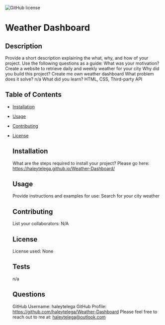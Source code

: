 
  ![GitHub license](https://img.shields.io/badge/license-None-blue.svg)
  # Weather Dashboard

  ## Description
  Provide a short description explaining the what, why, and how of your project. Use the following questions as a guide:
  What was your motivation? Create a website to retrieve daily and weekly weather for your city
  Why did you build this project? Create me own weather dashboard
  What problem does it solve? n/a
  What did you learn? HTML, CSS, Third-party API

  ## Table of Contents
- [Installation](#installation)
- [Usage](#usage)
- [Contributing](#contributing)
- [License](#license)

  ## Installation
  What are the steps required to install your project? Please go here: https://haleytelega.github.io/Weather-Dashboard/

  ## Usage
  Provide instructions and examples for use: Search for your city weather

  ## Contributing
  List your collaborators: N/A

  
  ## License
  License used: None 
     

  ## Tests
  n/a

  ## Questions
  GitHub Username: haleytelega
  GitHub Profile: https://github.com/haleytelega/Weather-Dashboard
  Please feel free to reach out to me at: haleytelega@outlook.com


